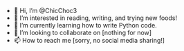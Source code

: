 - 👋 Hi, I’m @ChicChoc3
- 👀 I’m interested in reading, writing, and trying new foods!
- 🌱 I’m currently learning how to write Python code.
- 💞️ I’m looking to collaborate on [nothing for now]
- 📫 How to reach me [sorry, no social media sharing!]
